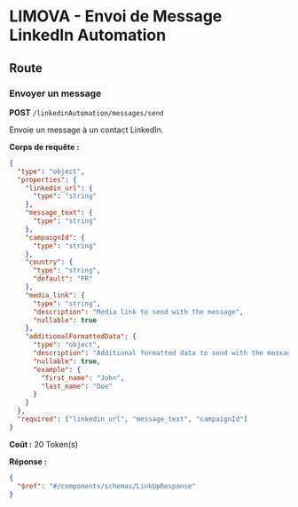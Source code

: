 # LIMOVA - Envoi de Message LinkedIn Automation

## Route

### Envoyer un message
**POST** `/linkedinAutomation/messages/send`

Envoie un message à un contact LinkedIn.

**Corps de requête :**
```json
{
  "type": "object",
  "properties": {
    "linkedin_url": {
      "type": "string"
    },
    "message_text": {
      "type": "string"
    },
    "campaignId": {
      "type": "string"
    },
    "country": {
      "type": "string",
      "default": "FR"
    },
    "media_link": {
      "type": "string",
      "description": "Media link to send with the message",
      "nullable": true
    },
    "additionalFormattedData": {
      "type": "object",
      "description": "Additional formatted data to send with the message",
      "nullable": true,
      "example": {
        "first_name": "John",
        "last_name": "Doe"
      }
    }
  },
  "required": ["linkedin_url", "message_text", "campaignId"]
}
```

**Coût :** 20 Token(s)

**Réponse :**
```json
{
  "$ref": "#/components/schemas/LinkUpResponse"
}
``` 